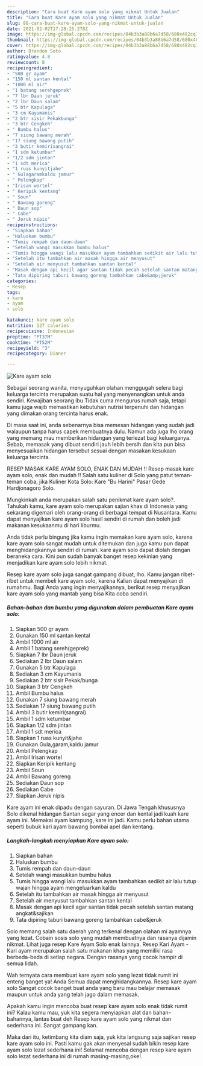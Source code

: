 ```yaml
---
description: "Cara buat Kare ayam solo yang nikmat Untuk Jualan"
title: "Cara buat Kare ayam solo yang nikmat Untuk Jualan"
slug: 88-cara-buat-kare-ayam-solo-yang-nikmat-untuk-jualan
date: 2021-02-02T17:28:25.278Z
image: https://img-global.cpcdn.com/recipes/04b3b3a88b6a7d58/680x482cq70/kare-ayam-solo-foto-resep-utama.jpg
thumbnail: https://img-global.cpcdn.com/recipes/04b3b3a88b6a7d58/680x482cq70/kare-ayam-solo-foto-resep-utama.jpg
cover: https://img-global.cpcdn.com/recipes/04b3b3a88b6a7d58/680x482cq70/kare-ayam-solo-foto-resep-utama.jpg
author: Brandon Soto
ratingvalue: 4.8
reviewcount: 8
recipeingredient:
- "500 gr ayam"
- "150 ml santan kental"
- "1000 ml air"
- "1 batang serehgeprek"
- "7 lbr Daun jeruk"
- "2 lbr Daun salam"
- "5 btr Kapulaga"
- "3 cm Kayumanis"
- "2 btr sisir Pekakbunga"
- "3 btr Cengkeh"
- " Bumbu halus"
- "7 siung bawang merah"
- "17 siung bawang putih"
- "3 butir kemirisangrai"
- "1 sdm ketumbar"
- "1/2 sdm jintan"
- "1 sdt merica"
- "1 ruas kunyitjahe"
- " Gulagaramkaldu jamur"
- " Pelengkap"
- "Irisan wortel"
- " Keripik kentang"
- " Soun"
- " Bawang goreng"
- " Daun sop"
- " Cabe"
- " Jeruk nipis"
recipeinstructions:
- "Siapkan bahan"
- "Haluskan bumbu"
- "Tumis rempah dan daun-daun"
- "Setelah wangi masukkan bumbu halus"
- "Tumis hingga wangi lalu masukkan ayam tambahkan sedikit air lalu tutup wajan hingga ayam mengeluarkan kaldu"
- "Setelah itu tambahkan air masak hingga air menyusut"
- "Setelah air menyusut tambahkan santan kental"
- "Masak dengan api kecil agar santan tidak pecah setelah santan matang angkat&amp;sajikan"
- "Tata dipiring taburi bawang goreng tambahkan cabe&amp;jeruk"
categories:
- Resep
tags:
- kare
- ayam
- solo

katakunci: kare ayam solo 
nutrition: 127 calories
recipecuisine: Indonesian
preptime: "PT37M"
cooktime: "PT52M"
recipeyield: "3"
recipecategory: Dinner

---
```



![Kare ayam solo](https://img-global.cpcdn.com/recipes/04b3b3a88b6a7d58/680x482cq70/kare-ayam-solo-foto-resep-utama.jpg)

Sebagai seorang wanita, menyuguhkan olahan menggugah selera bagi keluarga tercinta merupakan suatu hal yang menyenangkan untuk anda sendiri. Kewajiban seorang ibu Tidak cuma mengurus rumah saja, tetapi kamu juga wajib memastikan kebutuhan nutrisi terpenuhi dan hidangan yang dimakan orang tercinta harus enak.

Di masa  saat ini, anda sebenarnya bisa memesan hidangan yang sudah jadi walaupun tanpa harus capek membuatnya dulu. Namun ada juga lho orang yang memang mau memberikan hidangan yang terlezat bagi keluarganya. Sebab, memasak yang dibuat sendiri jauh lebih bersih dan kita pun bisa menyesuaikan hidangan tersebut sesuai dengan masakan kesukaan keluarga tercinta. 

RESEP MASAK KARE AYAM SOLO, ENAK DAN MUDAH !! Resep masak kare ayam solo, enak dan mudah !! Salah satu kuliner di Solo yang patut teman-teman coba, jika Kuliner Kota Solo: Kare &#34;Bu Harini&#34; Pasar Gede Hardjonagoro Solo.

Mungkinkah anda merupakan salah satu penikmat kare ayam solo?. Tahukah kamu, kare ayam solo merupakan sajian khas di Indonesia yang sekarang digemari oleh orang-orang di berbagai tempat di Nusantara. Kamu dapat menyajikan kare ayam solo hasil sendiri di rumah dan boleh jadi makanan kesukaanmu di hari liburmu.

Anda tidak perlu bingung jika kamu ingin memakan kare ayam solo, karena kare ayam solo sangat mudah untuk ditemukan dan juga kamu pun dapat menghidangkannya sendiri di rumah. kare ayam solo dapat diolah dengan beraneka cara. Kini pun sudah banyak banget resep kekinian yang menjadikan kare ayam solo lebih nikmat.

Resep kare ayam solo juga sangat gampang dibuat, lho. Kamu jangan ribet-ribet untuk membeli kare ayam solo, karena Kalian dapat menyajikan di rumahmu. Bagi Anda yang ingin menyajikannya, berikut resep menyajikan kare ayam solo yang mantab yang bisa Kita coba sendiri.

<!--inarticleads1-->

##### Bahan-bahan dan bumbu yang digunakan dalam pembuatan Kare ayam solo:

1. Siapkan 500 gr ayam
1. Gunakan 150 ml santan kental
1. Ambil 1000 ml air
1. Ambil 1 batang sereh(geprek)
1. Siapkan 7 lbr Daun jeruk
1. Sediakan 2 lbr Daun salam
1. Gunakan 5 btr Kapulaga
1. Sediakan 3 cm Kayumanis
1. Sediakan 2 btr sisir Pekak/bunga
1. Siapkan 3 btr Cengkeh
1. Ambil  Bumbu halus
1. Gunakan 7 siung bawang merah
1. Sediakan 17 siung bawang putih
1. Ambil 3 butir kemiri(sangrai)
1. Ambil 1 sdm ketumbar
1. Siapkan 1/2 sdm jintan
1. Ambil 1 sdt merica
1. Siapkan 1 ruas kunyit&amp;jahe
1. Gunakan  Gula,garam,kaldu jamur
1. Ambil  Pelengkap
1. Ambil Irisan wortel
1. Siapkan  Keripik kentang
1. Ambil  Soun
1. Ambil  Bawang goreng
1. Sediakan  Daun sop
1. Sediakan  Cabe
1. Siapkan  Jeruk nipis


Kare ayam ini enak dipadu dengan sayuran. Di Jawa Tengah khususnya Solo dikenal hidangan Santan segar yang encer dan kental jadi kuah kare ayam ini. Memakai ayam kampung, kare ini jadi. Kamu perlu bahan utama seperti bubuk kari ayam bawang bombai apel dan kentang. 

<!--inarticleads2-->

##### Langkah-langkah menyiapkan Kare ayam solo:

1. Siapkan bahan
1. Haluskan bumbu
1. Tumis rempah dan daun-daun
1. Setelah wangi masukkan bumbu halus
1. Tumis hingga wangi lalu masukkan ayam tambahkan sedikit air lalu tutup wajan hingga ayam mengeluarkan kaldu
1. Setelah itu tambahkan air masak hingga air menyusut
1. Setelah air menyusut tambahkan santan kental
1. Masak dengan api kecil agar santan tidak pecah setelah santan matang angkat&amp;sajikan
1. Tata dipiring taburi bawang goreng tambahkan cabe&amp;jeruk


Solo memang salah satu daerah yang terkenal dengan olahan mi ayamnya yang lezat. Cobain sosis solo yang mudah membuatnya dan rasanya dijamin nikmat. Lihat juga resep Kare Ayam Solo enak lainnya. Resep Kari Ayam - Kari ayam merupakan salah satu makanan khas yang memiliki rasa berbeda-beda di setiap negara. Dengan rasanya yang cocok hampir di semua lidah. 

Wah ternyata cara membuat kare ayam solo yang lezat tidak rumit ini enteng banget ya! Anda Semua dapat menghidangkannya. Resep kare ayam solo Sangat cocok banget buat anda yang baru mau belajar memasak maupun untuk anda yang telah jago dalam memasak.

Apakah kamu ingin mencoba buat resep kare ayam solo enak tidak rumit ini? Kalau kamu mau, yuk kita segera menyiapkan alat dan bahan-bahannya, lantas buat deh Resep kare ayam solo yang nikmat dan sederhana ini. Sangat gampang kan. 

Maka dari itu, ketimbang kita diam saja, yuk kita langsung saja sajikan resep kare ayam solo ini. Pasti kamu gak akan menyesal sudah bikin resep kare ayam solo lezat sederhana ini! Selamat mencoba dengan resep kare ayam solo lezat sederhana ini di rumah masing-masing,oke!.

